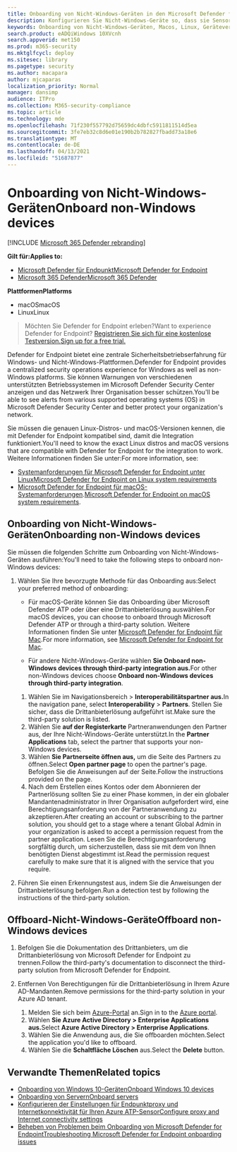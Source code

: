```yaml
---
title: Onboarding von Nicht-Windows-Geräten in den Microsoft Defender for Endpoint-Dienst
description: Konfigurieren Sie Nicht-Windows-Geräte so, dass sie Sensordaten an den Microsoft Defender ATP-Dienst senden können.
keywords: Onboarding von Nicht-Windows-Geräten, Macos, Linux, Geräteverwaltung, Konfigurieren von Windows ATP-Geräten, Konfigurieren von Microsoft Defender for Endpoint-Geräten
search.product: eADQiWindows 10XVcnh
search.appverid: met150
ms.prod: m365-security
ms.mktglfcycl: deploy
ms.sitesec: library
ms.pagetype: security
ms.author: macapara
author: mjcaparas
localization_priority: Normal
manager: dansimp
audience: ITPro
ms.collection: M365-security-compliance
ms.topic: article
ms.technology: mde
ms.openlocfilehash: 71f230f557792d75659dc4dbfc5911811514d5ea
ms.sourcegitcommit: 3fe7eb32c8d6e01e190b2b782827fbadd73a18e6
ms.translationtype: MT
ms.contentlocale: de-DE
ms.lasthandoff: 04/13/2021
ms.locfileid: "51687877"
---
```

# <a name="onboard-non-windows-devices"></a><span data-ttu-id="215bb-104">Onboarding von Nicht-Windows-Geräten</span><span class="sxs-lookup"><span data-stu-id="215bb-104">Onboard non-Windows devices</span></span>

[!INCLUDE [Microsoft 365 Defender rebranding](../../includes/microsoft-defender.md)]


<span data-ttu-id="215bb-105">**Gilt für:**</span><span class="sxs-lookup"><span data-stu-id="215bb-105">**Applies to:**</span></span>
- [<span data-ttu-id="215bb-106">Microsoft Defender für Endpunkt</span><span class="sxs-lookup"><span data-stu-id="215bb-106">Microsoft Defender for Endpoint</span></span>](https://go.microsoft.com/fwlink/p/?linkid=2154037)
- [<span data-ttu-id="215bb-107">Microsoft 365 Defender</span><span class="sxs-lookup"><span data-stu-id="215bb-107">Microsoft 365 Defender</span></span>](https://go.microsoft.com/fwlink/?linkid=2118804)

<span data-ttu-id="215bb-108">**Plattformen**</span><span class="sxs-lookup"><span data-stu-id="215bb-108">**Platforms**</span></span>
- <span data-ttu-id="215bb-109">macOS</span><span class="sxs-lookup"><span data-stu-id="215bb-109">macOS</span></span>
- <span data-ttu-id="215bb-110">Linux</span><span class="sxs-lookup"><span data-stu-id="215bb-110">Linux</span></span>

><span data-ttu-id="215bb-111">Möchten Sie Defender for Endpoint erleben?</span><span class="sxs-lookup"><span data-stu-id="215bb-111">Want to experience Defender for Endpoint?</span></span> [<span data-ttu-id="215bb-112">Registrieren Sie sich für eine kostenlose Testversion.</span><span class="sxs-lookup"><span data-stu-id="215bb-112">Sign up for a free trial.</span></span>](https://www.microsoft.com/microsoft-365/windows/microsoft-defender-atp?ocid=docs-wdatp-nonwindows-abovefoldlink) 

<span data-ttu-id="215bb-113">Defender for Endpoint bietet eine zentrale Sicherheitsbetriebserfahrung für Windows- und Nicht-Windows-Plattformen.</span><span class="sxs-lookup"><span data-stu-id="215bb-113">Defender for Endpoint provides a centralized security operations experience for Windows as well as non-Windows platforms.</span></span> <span data-ttu-id="215bb-114">Sie können Warnungen von verschiedenen unterstützten Betriebssystemen im Microsoft Defender Security Center anzeigen und das Netzwerk Ihrer Organisation besser schützen.</span><span class="sxs-lookup"><span data-stu-id="215bb-114">You'll be able to see alerts from various supported operating systems (OS) in Microsoft Defender Security Center and better protect your organization's network.</span></span> 

<span data-ttu-id="215bb-115">Sie müssen die genauen Linux-Distros- und macOS-Versionen kennen, die mit Defender for Endpoint kompatibel sind, damit die Integration funktioniert.</span><span class="sxs-lookup"><span data-stu-id="215bb-115">You'll need to know the exact Linux distros and macOS versions that are compatible with Defender for Endpoint for the integration to work.</span></span> <span data-ttu-id="215bb-116">Weitere Informationen finden Sie unter:</span><span class="sxs-lookup"><span data-stu-id="215bb-116">For more information, see:</span></span>
- [<span data-ttu-id="215bb-117">Systemanforderungen für Microsoft Defender for Endpoint unter Linux</span><span class="sxs-lookup"><span data-stu-id="215bb-117">Microsoft Defender for Endpoint on Linux system requirements</span></span>](microsoft-defender-endpoint-linux.md#system-requirements)  
- <span data-ttu-id="215bb-118">[Microsoft Defender for Endpoint für macOS-Systemanforderungen](microsoft-defender-endpoint-mac.md#system-requirements).</span><span class="sxs-lookup"><span data-stu-id="215bb-118">[Microsoft Defender for Endpoint on macOS system requirements](microsoft-defender-endpoint-mac.md#system-requirements).</span></span>

## <a name="onboarding-non-windows-devices"></a><span data-ttu-id="215bb-119">Onboarding von Nicht-Windows-Geräten</span><span class="sxs-lookup"><span data-stu-id="215bb-119">Onboarding non-Windows devices</span></span>
<span data-ttu-id="215bb-120">Sie müssen die folgenden Schritte zum Onboarding von Nicht-Windows-Geräten ausführen:</span><span class="sxs-lookup"><span data-stu-id="215bb-120">You'll need to take the following steps to onboard non-Windows devices:</span></span>
1. <span data-ttu-id="215bb-121">Wählen Sie Ihre bevorzugte Methode für das Onboarding aus:</span><span class="sxs-lookup"><span data-stu-id="215bb-121">Select your preferred method of onboarding:</span></span>

   - <span data-ttu-id="215bb-122">Für macOS-Geräte können Sie das Onboarding über Microsoft Defender ATP oder über eine Drittanbieterlösung auswählen.</span><span class="sxs-lookup"><span data-stu-id="215bb-122">For macOS devices, you can choose to onboard through Microsoft Defender ATP or through a third-party solution.</span></span> <span data-ttu-id="215bb-123">Weitere Informationen finden Sie unter [Microsoft Defender for Endpoint für Mac](https://docs.microsoft.com/microsoft-365/security/defender-endpoint/microsoft-defender-endpoint-mac).</span><span class="sxs-lookup"><span data-stu-id="215bb-123">For more information, see [Microsoft Defender for Endpoint for Mac](https://docs.microsoft.com/microsoft-365/security/defender-endpoint/microsoft-defender-endpoint-mac).</span></span>

   - <span data-ttu-id="215bb-124">Für andere Nicht-Windows-Geräte wählen **Sie Onboard non-Windows devices through third-party integration aus.**</span><span class="sxs-lookup"><span data-stu-id="215bb-124">For other non-Windows devices choose **Onboard non-Windows devices through third-party integration**.</span></span>   
    1. <span data-ttu-id="215bb-125">Wählen Sie im Navigationsbereich  >  **Interoperabilitätspartner aus.**</span><span class="sxs-lookup"><span data-stu-id="215bb-125">In the navigation pane, select **Interoperability** > **Partners**.</span></span> <span data-ttu-id="215bb-126">Stellen Sie sicher, dass die Drittanbieterlösung aufgeführt ist.</span><span class="sxs-lookup"><span data-stu-id="215bb-126">Make sure the third-party solution is listed.</span></span>
    2. <span data-ttu-id="215bb-127">Wählen Sie **auf der Registerkarte** Partneranwendungen den Partner aus, der Ihre Nicht-Windows-Geräte unterstützt.</span><span class="sxs-lookup"><span data-stu-id="215bb-127">In the **Partner Applications** tab, select the partner that supports your non-Windows devices.</span></span>
    3. <span data-ttu-id="215bb-128">Wählen **Sie Partnerseite öffnen aus,** um die Seite des Partners zu öffnen.</span><span class="sxs-lookup"><span data-stu-id="215bb-128">Select **Open partner page** to open the partner's page.</span></span> <span data-ttu-id="215bb-129">Befolgen Sie die Anweisungen auf der Seite.</span><span class="sxs-lookup"><span data-stu-id="215bb-129">Follow the instructions provided on the page.</span></span>
    4. <span data-ttu-id="215bb-130">Nach dem Erstellen eines Kontos oder dem Abonnieren der Partnerlösung sollten Sie zu einer Phase kommen, in der ein globaler Mandantenadministrator in Ihrer Organisation aufgefordert wird, eine Berechtigungsanforderung von der Partneranwendung zu akzeptieren.</span><span class="sxs-lookup"><span data-stu-id="215bb-130">After creating an account or subscribing to the partner solution, you should get to a stage where a tenant Global Admin in your organization is asked to accept a permission request from the partner application.</span></span> <span data-ttu-id="215bb-131">Lesen Sie die Berechtigungsanforderung sorgfältig durch, um sicherzustellen, dass sie mit dem von Ihnen benötigten Dienst abgestimmt ist.</span><span class="sxs-lookup"><span data-stu-id="215bb-131">Read the permission request carefully to make sure that it is aligned with the service that you require.</span></span> 

        
2. <span data-ttu-id="215bb-132">Führen Sie einen Erkennungstest aus, indem Sie die Anweisungen der Drittanbieterlösung befolgen.</span><span class="sxs-lookup"><span data-stu-id="215bb-132">Run a detection test by following the instructions of the third-party solution.</span></span>

## <a name="offboard-non-windows-devices"></a><span data-ttu-id="215bb-133">Offboard-Nicht-Windows-Geräte</span><span class="sxs-lookup"><span data-stu-id="215bb-133">Offboard non-Windows devices</span></span>

1. <span data-ttu-id="215bb-134">Befolgen Sie die Dokumentation des Drittanbieters, um die Drittanbieterlösung von Microsoft Defender for Endpoint zu trennen.</span><span class="sxs-lookup"><span data-stu-id="215bb-134">Follow the third-party's documentation to disconnect the third-party solution from Microsoft Defender for Endpoint.</span></span>

2. <span data-ttu-id="215bb-135">Entfernen Von Berechtigungen für die Drittanbieterlösung in Ihrem Azure AD-Mandanten.</span><span class="sxs-lookup"><span data-stu-id="215bb-135">Remove permissions for the third-party solution in your Azure AD tenant.</span></span>
   1. <span data-ttu-id="215bb-136">Melden Sie sich beim [Azure-Portal](https://portal.azure.com) an.</span><span class="sxs-lookup"><span data-stu-id="215bb-136">Sign in to the [Azure portal](https://portal.azure.com).</span></span>
   2. <span data-ttu-id="215bb-137">Wählen **Sie Azure Active Directory > Enterprise Applications aus.**</span><span class="sxs-lookup"><span data-stu-id="215bb-137">Select **Azure Active Directory > Enterprise Applications**.</span></span>
   3. <span data-ttu-id="215bb-138">Wählen Sie die Anwendung aus, die Sie offboarden möchten.</span><span class="sxs-lookup"><span data-stu-id="215bb-138">Select the application you'd like to offboard.</span></span>
   4. <span data-ttu-id="215bb-139">Wählen Sie die **Schaltfläche Löschen** aus.</span><span class="sxs-lookup"><span data-stu-id="215bb-139">Select the **Delete** button.</span></span>


## <a name="related-topics"></a><span data-ttu-id="215bb-140">Verwandte Themen</span><span class="sxs-lookup"><span data-stu-id="215bb-140">Related topics</span></span>
- [<span data-ttu-id="215bb-141">Onboarding von Windows 10-Geräten</span><span class="sxs-lookup"><span data-stu-id="215bb-141">Onboard Windows 10 devices</span></span>](configure-endpoints.md)
- [<span data-ttu-id="215bb-142">Onboarding von Servern</span><span class="sxs-lookup"><span data-stu-id="215bb-142">Onboard servers</span></span>](configure-server-endpoints.md)
- [<span data-ttu-id="215bb-143">Konfigurieren der Einstellungen für Endpunktproxy und Internetkonnektivität für Ihren Azure ATP-Sensor</span><span class="sxs-lookup"><span data-stu-id="215bb-143">Configure proxy and Internet connectivity settings</span></span>](configure-proxy-internet.md)
- [<span data-ttu-id="215bb-144">Beheben von Problemen beim Onboarding von Microsoft Defender for Endpoint</span><span class="sxs-lookup"><span data-stu-id="215bb-144">Troubleshooting Microsoft Defender for Endpoint onboarding issues</span></span>](troubleshoot-onboarding.md)
